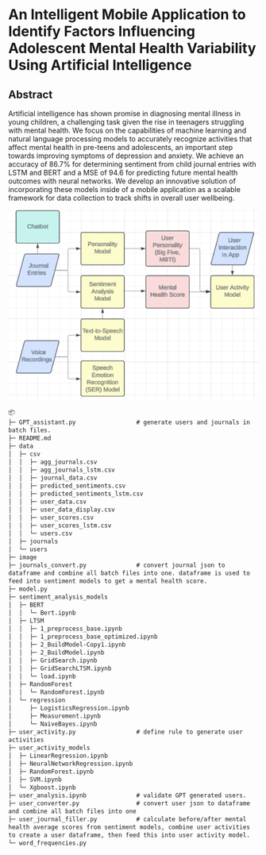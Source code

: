 # An Intelligent Mobile Application to Identify Factors Influencing Adolescent Mental Health Variability Using Artificial Intelligence

## Abstract

Artificial intelligence has shown promise in diagnosing mental illness in young children, a challenging task given the rise in teenagers struggling with mental health. We focus on the capabilities of machine learning and natural language processing models to accurately recognize activities that affect mental health in pre-teens and adolescents, an important step towards improving symptoms of depression and anxiety. We achieve an accuracy of 86.7% for determining sentiment from child journal entries with LSTM and BERT and a MSE of 94.6 for predicting future mental health outcomes with neural networks. We develop an innovative solution of incorporating these models inside of a mobile application as a scalable framework for data collection to track shifts in overall user wellbeing.

![System Overview](images/overview.png)


```
📦 
├─ GPT_assistant.py                 # generate users and journals in batch files.
├─ README.md
├─ data
│  ├─ csv
│  │  ├─ agg_journals.csv
│  │  ├─ agg_journals_lstm.csv
│  │  ├─ journal_data.csv
│  │  ├─ predicted_sentiments.csv
│  │  ├─ predicted_sentiments_lstm.csv
│  │  ├─ user_data.csv
│  │  ├─ user_data_display.csv
│  │  ├─ user_scores.csv
│  │  ├─ user_scores_lstm.csv
│  │  └─ users.csv
│  ├─ journals
│  └─ users
├─ image
├─ journals_convert.py              # convert journal json to dataframe and combine all batch files into one. dataframe is used to feed into sentiment models to get a mental health score.
├─ model.py
├─ sentiment_analysis_models
│  ├─ BERT
│  │  └─ Bert.ipynb
│  ├─ LTSM
│  │  ├─ 1_preprocess_base.ipynb
│  │  ├─ 1_preprocess_base_optimized.ipynb
│  │  ├─ 2_BuildModel-Copy1.ipynb
│  │  ├─ 2_BuildModel.ipynb
│  │  ├─ GridSearch.ipynb
│  │  ├─ GridSearchLTSM.ipynb
│  │  └─ load.ipynb
│  ├─ RandomForest
│  │  └─ RandomForest.ipynb
│  └─ regression
│     ├─ LogisticsRegression.ipynb
│     ├─ Measurement.ipynb
│     └─ NaiveBayes.ipynb
├─ user_activity.py                 # define rule to generate user activities
├─ user_activity_models
│  ├─ LinearRegression.ipynb
│  ├─ NeuralNetworkRegression.ipynb
│  ├─ RandomForest.ipynb
│  ├─ SVM.ipynb
│  └─ Xgboost.ipynb
├─ user_analysis.ipynb              # validate GPT generated users.
├─ user_converter.py                # convert user json to dataframe and combine all batch files into one
├─ user_journal_filler.py           # calculate before/after mental health average scores from sentiment models, combine user activities to create a user dataframe, then feed this into user activity model.
└─ word_frequencies.py
```

